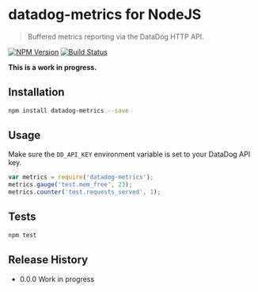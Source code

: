# datadog-metrics for NodeJS
> Buffered metrics reporting via the DataDog HTTP API.

[![NPM Version][npm-image]][npm-url]
[![Build Status][travis-image]][travis-url]

**This is a work in progress.**

## Installation

```sh
npm install datadog-metrics --save
```

## Usage

Make sure the `DD_API_KEY` environment variable is set to your DataDog
API key.

```js
var metrics = require('datadog-metrics');
metrics.gauge('test.mem_free', 23);
metrics.counter('test.requests_served', 1);
```

## Tests

```sh
npm test
```

## Release History

* 0.0.0 Work in progress

[npm-image]: https://img.shields.io/npm/v/datadog-metrics.svg?style=flat-square
[npm-url]: https://npmjs.org/package/datadog-metrics
[travis-image]: https://img.shields.io/travis/dbader/node-datadog-metrics.svg?style=flat-square
[travis-url]: https://travis-ci.org/dbader/datadog-metrics
